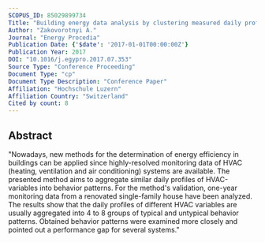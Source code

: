 ```yaml
---
SCOPUS_ID: 85029899734
Title: "Building energy data analysis by clustering measured daily profiles"
Author: "Zakovorotnyi A."
Journal: "Energy Procedia"
Publication Date: {'$date': '2017-01-01T00:00:00Z'}
Publication Year: 2017
DOI: "10.1016/j.egypro.2017.07.353"
Source Type: "Conference Proceeding"
Document Type: "cp"
Document Type Description: "Conference Paper"
Affiliation: "Hochschule Luzern"
Affiliation Country: "Switzerland"
Cited by count: 8
---
```


## Abstract
"Nowadays, new methods for the determination of energy efficiency in buildings can be applied since highly-resolved monitoring data of HVAC (heating, ventilation and air conditioning) systems are available. The presented method aims to aggregate similar daily profiles of HVAC-variables into behavior patterns. For the method's validation, one-year monitoring data from a renovated single-family house have been analyzed. The results show that the daily profiles of different HVAC variables are usually aggregated into 4 to 8 groups of typical and untypical behavior patterns. Obtained behavior patterns were examined more closely and pointed out a performance gap for several systems."
